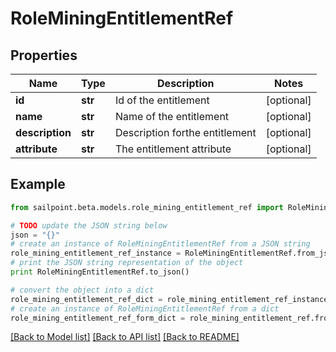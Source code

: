 # RoleMiningEntitlementRef


## Properties

Name | Type | Description | Notes
------------ | ------------- | ------------- | -------------
**id** | **str** | Id of the entitlement | [optional] 
**name** | **str** | Name of the entitlement | [optional] 
**description** | **str** | Description forthe entitlement | [optional] 
**attribute** | **str** | The entitlement attribute | [optional] 

## Example

```python
from sailpoint.beta.models.role_mining_entitlement_ref import RoleMiningEntitlementRef

# TODO update the JSON string below
json = "{}"
# create an instance of RoleMiningEntitlementRef from a JSON string
role_mining_entitlement_ref_instance = RoleMiningEntitlementRef.from_json(json)
# print the JSON string representation of the object
print RoleMiningEntitlementRef.to_json()

# convert the object into a dict
role_mining_entitlement_ref_dict = role_mining_entitlement_ref_instance.to_dict()
# create an instance of RoleMiningEntitlementRef from a dict
role_mining_entitlement_ref_form_dict = role_mining_entitlement_ref.from_dict(role_mining_entitlement_ref_dict)
```
[[Back to Model list]](../README.md#documentation-for-models) [[Back to API list]](../README.md#documentation-for-api-endpoints) [[Back to README]](../README.md)


